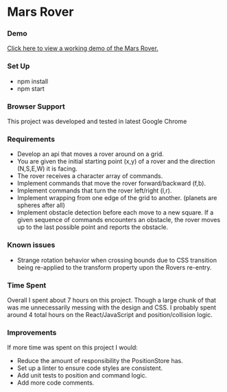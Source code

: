 # Mars Rover

### Demo
<a href="http://kevinkuchar.com/mars-rover" target="_blank">
  Click here to view a working demo of the Mars Rover.
</a>

### Set Up
- npm install
- npm start

### Browser Support
This project was developed and tested in latest Google Chrome

### Requirements
- Develop an api that moves a rover around on a grid.
- You are given the initial starting point (x,y) of a rover and the direction (N,S,E,W) it is facing.
- The rover receives a character array of commands.
- Implement commands that move the rover forward/backward (f,b).
- Implement commands that turn the rover left/right (l,r).
- Implement wrapping from one edge of the grid to another. (planets are spheres after all)
- Implement obstacle detection before each move to a new square. If a given sequence of commands encounters an obstacle, the rover moves up to the last possible point and reports the obstacle.

### Known issues
- Strange rotation behavior when crossing bounds due to CSS transition being re-applied to the transform property upon the Rovers re-entry.

### Time Spent
Overall I spent about 7 hours on this project. Though a large chunk of that was me unnecessarily messing with the design and CSS. I probably spent around 4 total hours on the React/JavaScript and position/collision logic.

### Improvements
If more time was spent on this project I would:
- Reduce the amount of responsibility the PositionStore has.
- Set up a linter to ensure code styles are consistent.
- Add unit tests to position and command logic.
- Add more code comments.
